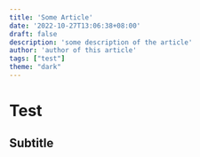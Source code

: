 ```yaml
---
title: 'Some Article'
date: '2022-10-27T13:06:38+08:00'
draft: false
description: 'some description of the article'
author: 'author of this article'
tags: ["test"]
theme: "dark"
---
```


# Test

## Subtitle